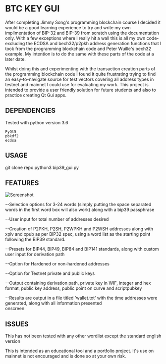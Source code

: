 # BTC KEY GUI

After completing Jimmy Song's programming blockchain course I decided it would be a good learning experience to try and write my own implimentation of BIP-32 and BIP-39 from scratch using the documentation only.  With a few exceptions where I really hit a wall this is all my own code- excluding the ECDSA and bech32/p2pkh address generation functions that I took from the programming blockchain code and Peter Wuille's bech32 example.  My intention is to do the same with these parts of the code at a later date.  

Whilst doing this and experimenting with the transaction creation parts of the programming blockchain code I found it quite frustrating trying to find an easy-to-navigate source for test vectors covering all address types in testnet and mainnet I could use for evaluating my work.  This project is intended to provide a user friendly solution for future students and also to practice creating Qt Gui apps. 

## DEPENDENCIES
Tested with python version 3.6

```
PyQt5
pbkdf2
ecdsa
```
## USAGE
git clone repo
python3 bip39_gui.py



## FEATURES
![Screenshot](https://i.imgur.com/EORcZbE.png)

--Selection options for 3-24 words (simply putting the space separated words in the first word box will also work) along with a bip39 passphrase

--User input for total number of addresses desired

--Creation of P2PKH, P2SH, P2WPKH and P2WSH addresses along with xpiv and xpub as per BIP32 spec, using a word list as the starting point following the BIP39 standard.  

--Presets for BIP44, BIP49, BIP84 and BIP141 standards, along with custom user input for derivation path

--Option for Hardened or non-hardened addresses

--Option for Testnet private and public keys

--Output containing derivation path, private key in WIF, integer and hex format, public key address, public point on curve and 
scriptpubkey

--Results are output in a file titled 'wallet.txt' with the time addresses were generated, along with all information presented    
onscreen 

## ISSUES

This has not been tested with any other wordlist except the standard english version

This is intended as an educational tool and a portfolio project.  It's use on mainnet is not encouraged and is done so at your own risk.  


